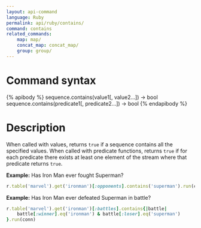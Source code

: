 ```yaml
---
layout: api-command
language: Ruby
permalink: api/ruby/contains/
command: contains
related_commands:
    map: map/
    concat_map: concat_map/
    group: group/
---
```


# Command syntax #

{% apibody %}
sequence.contains(value1[, value2...]) &rarr; bool
sequence.contains(predicate1[, predicate2...]) &rarr; bool
{% endapibody %}

# Description #

When called with values, returns `true` if a sequence contains all the
specified values.  When called with predicate functions, returns `true`
if for each predicate there exists at least one element of the stream
where that predicate returns `true`.


__Example:__ Has Iron Man ever fought Superman?

```rb
r.table('marvel').get('ironman')[:opponents].contains('superman').run(conn)
```


__Example:__ Has Iron Man ever defeated Superman in battle?

```rb
r.table('marvel').get('ironman')[:battles].contains{|battle|
    battle[:winner].eq('ironman') & battle[:loser].eq('superman')
}.run(conn)
```

